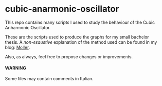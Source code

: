 # cubic-anarmonic-oscillator

This repo contains many scripts I used to study the behaviour of the Cubic Anharmonic Oscillator.

These are the scripts used to produce the graphs for my small bachelor thesis. A *non-esaustive* explanation of the method used can be found in my blog: [Moller](https://superporchetta.github.io/2020/06/25/asymmetric-anarmonic-hoscillator.html "Moller Blog").

Also, as always, feel free to propose changes or improvements.

#### WARNING

Some files may contain comments in Italian.
